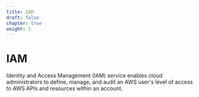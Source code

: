 ```yaml
---
title: IAM
draft: false
chapter: true
weight: 5
---
```


# IAM

Identity and Access Management (IAM) service enables cloud administrators to define, manage, and audit an AWS user's level of access to AWS APIs and resources within an account.

